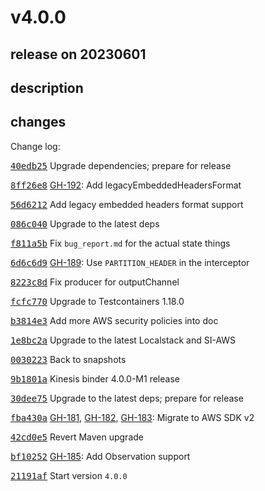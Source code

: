 # v4.0.0

## release on 20230601

## description

## changes

Change log:

<a class="commit-link" data-hovercard-type="commit" data-hovercard-url="https://github.com/spring-cloud/spring-cloud-stream-binder-aws-kinesis/commit/40edb25251be97c720c05633fdf7e31f516696b7/hovercard" href="https://github.com/spring-cloud/spring-cloud-stream-binder-aws-kinesis/commit/40edb25251be97c720c05633fdf7e31f516696b7"><tt>40edb25</tt></a> Upgrade dependencies; prepare for release

<a class="commit-link" data-hovercard-type="commit" data-hovercard-url="https://github.com/spring-cloud/spring-cloud-stream-binder-aws-kinesis/commit/8ff26e8dfc2b2da76c849d9742cad83b4c979928/hovercard" href="https://github.com/spring-cloud/spring-cloud-stream-binder-aws-kinesis/commit/8ff26e8dfc2b2da76c849d9742cad83b4c979928"><tt>8ff26e8</tt></a> <a class="issue-link js-issue-link" data-error-text="Failed to load title" data-id="1714260261" data-permission-text="Title is private" data-url="https://github.com/spring-cloud/spring-cloud-stream-binder-aws-kinesis/issues/192" data-hovercard-type="issue" data-hovercard-url="/spring-cloud/spring-cloud-stream-binder-aws-kinesis/issues/192/hovercard" href="https://github.com/spring-cloud/spring-cloud-stream-binder-aws-kinesis/issues/192">GH-192</a>: Add legacyEmbeddedHeadersFormat

<a class="commit-link" data-hovercard-type="commit" data-hovercard-url="https://github.com/spring-cloud/spring-cloud-stream-binder-aws-kinesis/commit/56d6212e13f885907d04895256ef1f2b4486c91b/hovercard" href="https://github.com/spring-cloud/spring-cloud-stream-binder-aws-kinesis/commit/56d6212e13f885907d04895256ef1f2b4486c91b"><tt>56d6212</tt></a> Add legacy embedded headers format support

<a class="commit-link" data-hovercard-type="commit" data-hovercard-url="https://github.com/spring-cloud/spring-cloud-stream-binder-aws-kinesis/commit/086c040e7e8839e17218ac43c3273cd69937f366/hovercard" href="https://github.com/spring-cloud/spring-cloud-stream-binder-aws-kinesis/commit/086c040e7e8839e17218ac43c3273cd69937f366"><tt>086c040</tt></a> Upgrade to the latest deps

<a class="commit-link" data-hovercard-type="commit" data-hovercard-url="https://github.com/spring-cloud/spring-cloud-stream-binder-aws-kinesis/commit/f811a5b5ebb659902415fdf868cc6be67da0173c/hovercard" href="https://github.com/spring-cloud/spring-cloud-stream-binder-aws-kinesis/commit/f811a5b5ebb659902415fdf868cc6be67da0173c"><tt>f811a5b</tt></a> Fix <code>bug_report.md</code> for the actual state things

<a class="commit-link" data-hovercard-type="commit" data-hovercard-url="https://github.com/spring-cloud/spring-cloud-stream-binder-aws-kinesis/commit/6d6c6d961bb41f18949a33d6192821860f8943d2/hovercard" href="https://github.com/spring-cloud/spring-cloud-stream-binder-aws-kinesis/commit/6d6c6d961bb41f18949a33d6192821860f8943d2"><tt>6d6c6d9</tt></a> <a class="issue-link js-issue-link" data-error-text="Failed to load title" data-id="1674849165" data-permission-text="Title is private" data-url="https://github.com/spring-cloud/spring-cloud-stream-binder-aws-kinesis/issues/189" data-hovercard-type="issue" data-hovercard-url="/spring-cloud/spring-cloud-stream-binder-aws-kinesis/issues/189/hovercard" href="https://github.com/spring-cloud/spring-cloud-stream-binder-aws-kinesis/issues/189">GH-189</a>: Use <code>PARTITION_HEADER</code> in the interceptor

<a class="commit-link" data-hovercard-type="commit" data-hovercard-url="https://github.com/spring-cloud/spring-cloud-stream-binder-aws-kinesis/commit/8223c8d3f7874ffddd2335b9491c6745cf817dc9/hovercard" href="https://github.com/spring-cloud/spring-cloud-stream-binder-aws-kinesis/commit/8223c8d3f7874ffddd2335b9491c6745cf817dc9"><tt>8223c8d</tt></a> Fix producer for outputChannel

<a class="commit-link" data-hovercard-type="commit" data-hovercard-url="https://github.com/spring-cloud/spring-cloud-stream-binder-aws-kinesis/commit/fcfc770557f41d027ff8b5794020c0108385cf0b/hovercard" href="https://github.com/spring-cloud/spring-cloud-stream-binder-aws-kinesis/commit/fcfc770557f41d027ff8b5794020c0108385cf0b"><tt>fcfc770</tt></a> Upgrade to Testcontainers 1.18.0

<a class="commit-link" data-hovercard-type="commit" data-hovercard-url="https://github.com/spring-cloud/spring-cloud-stream-binder-aws-kinesis/commit/b3814e322149f270d918956eeacfb974bee9c640/hovercard" href="https://github.com/spring-cloud/spring-cloud-stream-binder-aws-kinesis/commit/b3814e322149f270d918956eeacfb974bee9c640"><tt>b3814e3</tt></a> Add more AWS security policies into doc

<a class="commit-link" data-hovercard-type="commit" data-hovercard-url="https://github.com/spring-cloud/spring-cloud-stream-binder-aws-kinesis/commit/1e8bc2a5f433f86057de8df6070c13a14226c24d/hovercard" href="https://github.com/spring-cloud/spring-cloud-stream-binder-aws-kinesis/commit/1e8bc2a5f433f86057de8df6070c13a14226c24d"><tt>1e8bc2a</tt></a> Upgrade to the latest Localstack and SI-AWS

<a class="commit-link" data-hovercard-type="commit" data-hovercard-url="https://github.com/spring-cloud/spring-cloud-stream-binder-aws-kinesis/commit/003022381c167a85f81a28dfcba6f1c906a7e7fd/hovercard" href="https://github.com/spring-cloud/spring-cloud-stream-binder-aws-kinesis/commit/003022381c167a85f81a28dfcba6f1c906a7e7fd"><tt>0030223</tt></a> Back to snapshots

<a class="commit-link" data-hovercard-type="commit" data-hovercard-url="https://github.com/spring-cloud/spring-cloud-stream-binder-aws-kinesis/commit/9b1801a84983f06a2d0ed21e6425f406f5e3a666/hovercard" href="https://github.com/spring-cloud/spring-cloud-stream-binder-aws-kinesis/commit/9b1801a84983f06a2d0ed21e6425f406f5e3a666"><tt>9b1801a</tt></a> Kinesis binder 4.0.0-M1 release

<a class="commit-link" data-hovercard-type="commit" data-hovercard-url="https://github.com/spring-cloud/spring-cloud-stream-binder-aws-kinesis/commit/30dee7592642ad46b35b8c4b5a823a74ab8e9723/hovercard" href="https://github.com/spring-cloud/spring-cloud-stream-binder-aws-kinesis/commit/30dee7592642ad46b35b8c4b5a823a74ab8e9723"><tt>30dee75</tt></a> Upgrade to the latest deps; prepare for release

<a class="commit-link" data-hovercard-type="commit" data-hovercard-url="https://github.com/spring-cloud/spring-cloud-stream-binder-aws-kinesis/commit/fba430a4b03fb229fcdc05fef42e356ce7f3a36d/hovercard" href="https://github.com/spring-cloud/spring-cloud-stream-binder-aws-kinesis/commit/fba430a4b03fb229fcdc05fef42e356ce7f3a36d"><tt>fba430a</tt></a> <a class="issue-link js-issue-link" data-error-text="Failed to load title" data-id="1519140029" data-permission-text="Title is private" data-url="https://github.com/spring-cloud/spring-cloud-stream-binder-aws-kinesis/issues/181" data-hovercard-type="issue" data-hovercard-url="/spring-cloud/spring-cloud-stream-binder-aws-kinesis/issues/181/hovercard" href="https://github.com/spring-cloud/spring-cloud-stream-binder-aws-kinesis/issues/181">GH-181</a>, <a class="issue-link js-issue-link" data-error-text="Failed to load title" data-id="1519140782" data-permission-text="Title is private" data-url="https://github.com/spring-cloud/spring-cloud-stream-binder-aws-kinesis/issues/182" data-hovercard-type="issue" data-hovercard-url="/spring-cloud/spring-cloud-stream-binder-aws-kinesis/issues/182/hovercard" href="https://github.com/spring-cloud/spring-cloud-stream-binder-aws-kinesis/issues/182">GH-182</a>, <a class="issue-link js-issue-link" data-error-text="Failed to load title" data-id="1519142324" data-permission-text="Title is private" data-url="https://github.com/spring-cloud/spring-cloud-stream-binder-aws-kinesis/issues/183" data-hovercard-type="issue" data-hovercard-url="/spring-cloud/spring-cloud-stream-binder-aws-kinesis/issues/183/hovercard" href="https://github.com/spring-cloud/spring-cloud-stream-binder-aws-kinesis/issues/183">GH-183</a>: Migrate to AWS SDK v2

<a class="commit-link" data-hovercard-type="commit" data-hovercard-url="https://github.com/spring-cloud/spring-cloud-stream-binder-aws-kinesis/commit/42cd0e50ba02502a625e3ba127aaa4541814f4d3/hovercard" href="https://github.com/spring-cloud/spring-cloud-stream-binder-aws-kinesis/commit/42cd0e50ba02502a625e3ba127aaa4541814f4d3"><tt>42cd0e5</tt></a> Revert Maven upgrade

<a class="commit-link" data-hovercard-type="commit" data-hovercard-url="https://github.com/spring-cloud/spring-cloud-stream-binder-aws-kinesis/commit/bf102527a3866f0f754d73c09d638c181b13da06/hovercard" href="https://github.com/spring-cloud/spring-cloud-stream-binder-aws-kinesis/commit/bf102527a3866f0f754d73c09d638c181b13da06"><tt>bf10252</tt></a> <a class="issue-link js-issue-link" data-error-text="Failed to load title" data-id="1566813297" data-permission-text="Title is private" data-url="https://github.com/spring-cloud/spring-cloud-stream-binder-aws-kinesis/issues/185" data-hovercard-type="issue" data-hovercard-url="/spring-cloud/spring-cloud-stream-binder-aws-kinesis/issues/185/hovercard" href="https://github.com/spring-cloud/spring-cloud-stream-binder-aws-kinesis/issues/185">GH-185</a>: Add Observation support

<a class="commit-link" data-hovercard-type="commit" data-hovercard-url="https://github.com/spring-cloud/spring-cloud-stream-binder-aws-kinesis/commit/21191af63e19897f1e68eea9745e2d0b285a0d41/hovercard" href="https://github.com/spring-cloud/spring-cloud-stream-binder-aws-kinesis/commit/21191af63e19897f1e68eea9745e2d0b285a0d41"><tt>21191af</tt></a> Start version <code>4.0.0</code>

